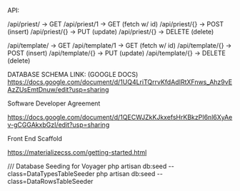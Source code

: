 <!--
API List
added by Dan
date updated: May 16, 2021
-->
API:

/api/priest/            -> GET
/api/priest/1           -> GET      (fetch w/ id)
/api/priest/{}          -> POST     (insert)
/api/priest/{}          -> PUT      (update)
/api/priest/{}          -> DELETE   (delete)

/api/template/          -> GET
/api/template/1         -> GET      (fetch w/ id)
/api/template/{}        -> POST     (insert)
/api/template/{}        -> PUT      (update)
/api/template/{}        -> DELETE   (delete)


<!--
Database Schema Link
added by Dan
date updated: May 14, 2021
-->
DATABASE SCHEMA LINK: (GOOGLE DOCS)
https://docs.google.com/document/d/1UQ4LriTQrrvKfdAdIRtXFnws_Ahz9vEAzZUsEmtDnuw/edit?usp=sharing


<!--
Software Developer Agreement
added by Jul
date added: May 13, 2021
-->

Software Developer Agreement

https://docs.google.com/document/d/1QECWJZkKJkxefsHrKBkzPI6nl6XyAev-gCGGAkxbGzI/edit?usp=sharing


<!--
Materialize CSS
added by Jul
date added: May 14, 2021
Front End Scaffolding
-->
Front End Scaffold

https://materializecss.com/getting-started.html



/// Database Seeding for Voyager
php artisan db:seed --class=DataTypesTableSeeder
php artisan db:seed --class=DataRowsTableSeeder